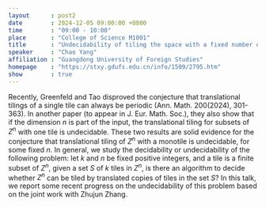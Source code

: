 ```yaml
---
layout      : post2
date        : 2024-12-05 09:00:00 +0800
time        : "09:00 - 10:00"
place       : "College of Science M1001"
title       : "Undecidability of tiling the space with a fixed number of tiles"
speaker     : "Chao Yang"
affiliation : "Guangdong University of Foreign Studies"
homepage    : "https://stxy.gdufs.edu.cn/info/1509/2795.htm"
show        : true
---
```


Recently, Greenfeld and Tao disproved the conjecture that translational tilings of a single tile can always be periodic (Ann. Math. 200(2024), 301-363). In another paper (to appear in J. Eur. Math. Soc.), they also show that if the dimension $n$ is part of the input, the translational tiling for subsets of $Z^n$ with one tile is undecidable. These two results are solid evidence for the conjecture that translational tiling of $Z^n$ with a monotile is undecidable, for some fixed $n$. In general, we study the decidability or undecidability of the following problem: let $k$ and $n$ be fixed positive integers, and a tile is a finite subset of $Z^n$, given a set $S$ of $k$ tiles in $Z^n$, is there an algorithm to decide whether $Z^n$ can be tiled by translated copies of tiles in the set $S$? In this talk, we report some recent progress on the undecidability of this problem based on the joint work with Zhujun Zhang.
